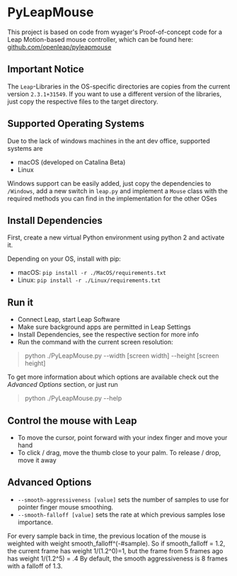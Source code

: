 # PyLeapMouse
This project is based on code from wyager's Proof-of-concept code for a Leap Motion-based mouse controller, which can be found here: [github.com/openleap/pyleapmouse](https://github.com/openleap/pyleapmouse)

## Important Notice
The `Leap`-Libraries in the OS-specific directories are copies from the current version `2.3.1+31549`. If you want to use a different version of the libraries, just copy the respective files to the target directory.

## Supported Operating Systems
Due to the lack of windows machines in the ant dev office, supported systems are
+ macOS (developed on Catalina Beta)
+ Linux

Windows support can be easily added, just copy the dependencies to `/Windows`, add a new switch in `leap.py` and implement a `Mouse` class with the required methods you can find in the implementation for the other OSes

## Install Dependencies
First, create a new virtual Python environment using python 2 and activate it.

Depending on your OS, install with pip:
+ macOS: `pip install -r ./MacOS/requirements.txt`
+ Linux: `pip install -r ./Linux/requirements.txt`

## Run it
+ Connect Leap, start Leap Software
+ Make sure background apps are permitted in Leap Settings
+ Install Dependencies, see the respective section for more info
+ Run the command with the current screen resolution:
> python ./PyLeapMouse.py --width [screen width] --height [screen height]

To get more information about which options are available check out the _Advanced Options_ section, or just run
> python ./PyLeapMouse.py --help

## Control the mouse with Leap
+ To move the cursor, point forward with your index finger and move your hand
+ To click / drag, move the thumb close to your palm. To release / drop, move it away

## Advanced Options
+ `--smooth-aggressiveness [value]` sets the number of samples to use for pointer finger mouse smoothing.
+ `--smooth-falloff [value]` sets the rate at which previous samples lose importance.

For every sample back in time, the previous location of the mouse is weighted with weight smooth_falloff^(-#sample).
So if smooth_falloff = 1.2, the current frame has weight 1/(1.2^0)=1, but the frame from 5 frames ago has weight 1/(1.2^5) = .4
By default, the smooth aggressiveness is 8 frames with a falloff of 1.3.
